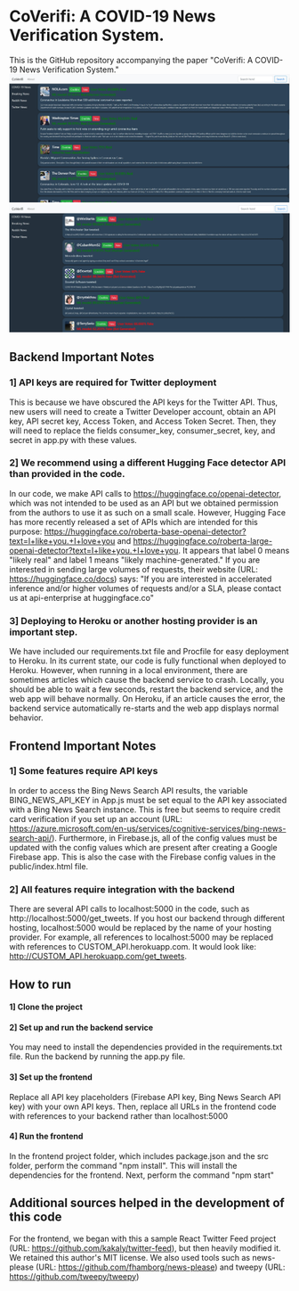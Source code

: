 # CoVerifi: A COVID-19 News Verification System.
This is the GitHub repository accompanying the paper "CoVerifi: A COVID-19 News Verification System."
![Figure 2 from CoVerifi Paper](https://github.com/nlkolluri/CoVerifi/blob/master/Figure2.jpg?raw=true)
![Figure 3 from CoVerifi Paper](https://github.com/nlkolluri/CoVerifi/blob/master/Figure3.jpg?raw=true)



## Backend Important Notes
### 1] API keys are required for Twitter deployment
This is because we have obscured the API keys for the Twitter API. Thus, new users will need to create a Twitter Developer account, obtain an API key, API secret key, Access Token, and Access Token Secret. Then, they will need to replace the fields consumer_key, consumer_secret, key, and secret in app.py with these values.
### 2] We recommend using a different Hugging Face detector API than provided in the code.
In our code, we make API calls to https://huggingface.co/openai-detector, which was not intended to be used as an API but we obtained permission from the authors to use it as such on a small scale. However, Hugging Face has more recently released a set of APIs which are intended for this purpose: https://huggingface.co/roberta-base-openai-detector?text=I+like+you.+I+love+you and https://huggingface.co/roberta-large-openai-detector?text=I+like+you.+I+love+you. It appears that label 0 means "likely real" and label 1 means "likely machine-generated." If you are interested in sending large volumes of requests, their website (URL: https://huggingface.co/docs) says:
"If you are interested in accelerated inference and/or higher volumes of requests and/or a SLA, please contact us at api-enterprise at huggingface.co"
### 3] Deploying to Heroku or another hosting provider is an important step.
We have included our requirements.txt file and Procfile for easy deployment to Heroku. In its current state, our code is fully functional when deployed to Heroku. However, when running in a local environment, there are sometimes articles which cause the backend service to crash. Locally, you should be able to wait a few seconds, restart the backend service, and the web app will behave normally. On Heroku, if an article causes the error, the backend service automatically re-starts and the web app displays normal behavior.

## Frontend Important Notes
### 1] Some features require API keys
In order to access the Bing News Search API results, the variable BING_NEWS_API_KEY in App.js must be set equal to the API key associated with a Bing News Search instance. This is free but seems to require credit card verification if you set up an account (URL: https://azure.microsoft.com/en-us/services/cognitive-services/bing-news-search-api/). Furthermore, in Firebase.js, all of the config values must be updated with the config values which are present after creating a Google Firebase app. This is also the case with the Firebase config values in the public/index.html file.

### 2] All features require integration with the backend
There are several API calls to localhost:5000 in the code, such as http://localhost:5000/get_tweets. If you host our backend through different hosting, localhost:5000 would be replaced by the name of your hosting provider. For example, all references to localhost:5000 may be replaced with references to CUSTOM_API.herokuapp.com. It would look like: http://CUSTOM_API.herokuapp.com/get_tweets. 

## How to run
#### 1] Clone the project
#### 2] Set up and run the backend service 
You may need to install the dependencies provided in the requirements.txt file. Run the backend by running the app.py file.
#### 3] Set up the frontend 
Replace all API key placeholders (Firebase API key, Bing News Search API key) with your own API keys. Then, replace all URLs in the frontend code with references to your backend rather than localhost:5000
#### 4] Run the frontend
In the frontend project folder, which includes package.json and the src folder, perform the command "npm install". This will install the dependencies for the frontend. Next, perform the command "npm start"


## Additional sources helped in the development of this code
For the frontend, we began with this a sample React Twitter Feed project (URL: https://github.com/kakaly/twitter-feed), but then heavily modified it. We retained this author's MIT license. We also used tools such as news-please (URL: https://github.com/fhamborg/news-please) and tweepy (URL: https://github.com/tweepy/tweepy)
